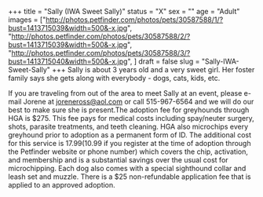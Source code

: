 +++
title = "Sally (IWA Sweet Sally)"
status = "X"
sex = ""
age = "Adult"
images = ["http://photos.petfinder.com/photos/pets/30587588/1/?bust=1413715039&width=500&-x.jpg",
"http://photos.petfinder.com/photos/pets/30587588/2/?bust=1413715039&width=500&-x.jpg",
"http://photos.petfinder.com/photos/pets/30587588/3/?bust=1413715040&width=500&-x.jpg",
]
draft = false
slug = "Sally-IWA-Sweet-Sally"
+++
Sally is about 3 years old and a very sweet girl. Her foster family says she gets along with everybody - dogs, cats, kids, etc. 

If you are traveling from out of the area to meet Sally at an event, please e-mail Jorene at joreneross@aol.com or call 515-967-6564 and we will do our best to make sure she is present.The adoption fee for greyhounds through HGA is $275. This fee pays for medical costs including spay/neuter surgery, shots, parasite treatments, and teeth cleaning. HGA also microchips every greyhound prior to adoption as a permanent form of ID. The additional cost for this service is $17.99 ($10.99 if you register at the time of adoption through the Petfinder website or phone number) which covers the chip, activation, and membership and is a substantial savings over the usual cost for microchipping. Each dog also comes with a special sighthound collar and leash set and muzzle. There is a $25 non-refundable application fee that is applied to an approved adoption.
